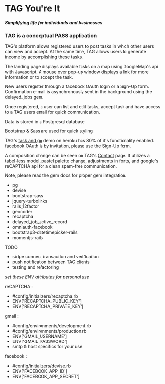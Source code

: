 
# TAG  You're It
##### _Simplifying life for individuals and businesses_

### TAG is a conceptual PASS application

TAG's platform allows registered users to post tasks in which other users can view and accept. At the same time, TAG allows users to generate income by accomplishing these tasks.

The landing page displays available tasks on a map using GoogleMap's api with Javascript. A mouse over pop-up window displays a link for more information or to accept the task.

New users register through a facebook OAuth login or a Sign-Up form. Confirmation e-mail is asynchronously sent in the background using the delayed_jobs gem.

Once registered, a user can list and edit tasks, accept task and have access to a TAG users email for quick communication.

Data is stored in a Postgresql database

Bootstrap & Sass are used for quick styling

TAG's [task and go](http://taskandgo.herokuapp.com) demo on heroku has 80% of it's functionality enabled. facebook OAuth is by invitation, please use the Sign-Up form.

A composition change can be seen on TAG's  [Contact](http://taskandgo.herokuapp.com/contact) page. It utilizes a tabel-less model, pastel palette change, adjustments in fonts, and google's reCAPTCHA api for a clean spam-free communication.

Note, please read the gem docs for proper gem integration.
- pg
- devise
- bootstrap-sass
- jquery-turbolinks
- rails_12factor
- geocoder
- recaptcha
- delayed_job_active_record
- omniauth-facebook
- bootstrap3-datetimepicker-rails
- momentjs-rails

TODO
- stripe connect transaction and verification
- push notification between TAG clients
- testing and refactoring


*set these ENV attributes for personal use*

reCAPTCHA  :
- #config/initializers/recaptcha.rb
- ENV['RECAPTCHA_PUBLIC_KEY']
- ENV['RECAPTCHA_PRIVATE_KEY']

gmail :
- #config/environments/development.rb
- #config/environments/production.rb
-  ENV['GMAIL_USERNAME']
-  ENV['GMAIL_PASSWORD']
-  smtp & host specifics for your use

facebook :
- #config/initializers/devise.rb
- ENV['FACEBOOK_APP_ID']
- ENV['FACEBOOK_APP_SECRET']
